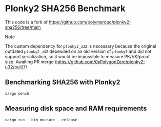 # Plonky2 SHA256 Benchmark

This code is a fork of https://github.com/polymerdao/plonky2-sha256/tree/main

> [!NOTE]  
> The custom dependency for `plonky2_u32` is necessary because the original outdated `plonky2_u32` depended on an old version of `plonky2` and did not support serialization, so it would be impossible to measure PK/VK/proof size. Awaiting PR merge (https://github.com/0xPolygonZero/plonky2-u32/pull/7)

## Benchmarking SHA256 with Plonky2

```
cargo bench
```

## Measuring disk space and RAM requirements

```
cargo run --bin measure --release
```
